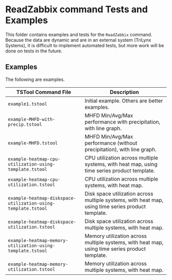 # ReadZabbix command Tests and Examples #

This folder contains examples and tests for the `ReadZabbix` command.
Because the data are dynamic and are in an external system (TriLynx Systems),
it is difficult to implement automated tests,
but more work will be done on tests in the future.

## Examples ##

The following are examples.

| **TSTool Command File** | **Description** |
| -- | -- |
| `example1.tstool` | Initial example.  Others are better examples. |
| `example-MHFD-with-precip.tstool` | MHFD Min/Avg/Max performance with precipitation, with line graph. |
| `example-MHFD.tstool` | MHFD Min/Avg/Max performance (without precipitation), with line graph. |
| `example-heatmap-cpu-utilization-using-template.tstool` | CPU utilization across multiple systems, with heat map, using time series product template. |
| `example-heatmap-cpu-utilization.tstool` | CPU utilization across multiple systems, with heat map. |
| `example-heatmap-diskspace-utilization-using-template.tstool` | Disk space utilization across multiple systems, with heat map, using time series product template. |
| `example-heatmap-diskspace-utilization.tstool` | Disk space utilization across multiple systems, with heat map. |
| `example-heatmap-memory-utilization-using-template.tstool` | Memory utilization across multiple systems, with heat map, using time series product template. |
| `example-heatmap-memory-utilization.tstool` | Memory utilization across multiple systems, with heat map. |
